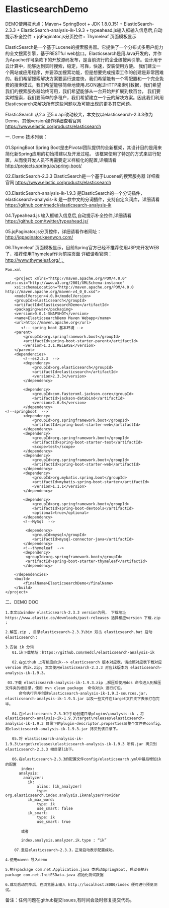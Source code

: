 # ElasticsearchDemo
DEMO使用技术点：Maven+ SpringBoot + JDK 1.8.0_151 + ElasticSearch-2.3.3 + ElasticSearch-analysis-ik-1.9.3 + typeahead.js输入框输入信息后,自动提示补全控件 + jqPaginator.js分页控件+ Thymeleaf 页面模板显示
 


ElasticSearch是一个基于Lucene的搜索服务器。它提供了一个分布式多用户能力的全文搜索引擎，基于RESTful web接口。Elasticsearch是用Java开发的，并作为Apache许可条款下的开放源码发布，是当前流行的企业级搜索引擎。设计用于云计算中，能够达到实时搜索，稳定，可靠，快速，安装使用方便。
我们建立一个网站或应用程序，并要添加搜索功能，但是想要完成搜索工作的创建是非常困难的。我们希望搜索解决方案要运行速度快，我们希望能有一个零配置和一个完全免费的搜索模式，我们希望能够简单地使用JSON通过HTTP来索引数据，我们希望我们的搜索服务器始终可用，我们希望能够从一台开始并扩展到数百台，
我们要实时搜索，我们要简单的多租户，我们希望建立一个云的解决方案。因此我们利用Elasticsearch来解决所有这些问题以及可能出现的更多其它问题。

ElasticSearch 从2.x 至5.x api改动较大，本文仅以elasticsearch-2.3.3作为Demo，其他version操作详细查看官网 https://www.elastic.co/products/elasticsearch

一. Demo 技术列表：

  01.SpringBoot Spring Boot是由Pivotal团队提供的全新框架，其设计目的是用来简化新Spring应用的初始搭建以及开发过程。
  该框架使用了特定的方式来进行配置，从而使开发人员不再需要定义样板化的配置,详细请看 http://projects.spring.io/spring-boot/

  02.ElasticSearch-2.3.3  ElasticSearch是一个基于Lucene的搜索服务器 详细看官网 https://www.elastic.co/products/elasticsearch
  
  03.ElasticSearch-analysis-ik-1.9.3 是ElasticSearch的一个分词插件，elasticsearch-analysis-ik 是一款中文的分词插件，支持自定义词库，详细请看 https://github.com/medcl/elasticsearch-analysis-ik
  
  04.Typeahead.js 输入框输入信息后,自动提示补全控件,详细请看 https://github.com/twitter/typeahead.js/
  
  05.jqPaginator.js分页控件，详细请看作者网址：http://jqpaginator.keenwon.com/
  
  06.Thymeleaf 页面模板显示，目前Spring官方已经不推荐使用JSP来开发WEB了，推荐使用Thymeleaf作为前端页面 详细请看官网：http://www.thymeleaf.org/；
  
	Pom.xml

		<project xmlns="http://maven.apache.org/POM/4.0.0" xmlns:xsi="http://www.w3.org/2001/XMLSchema-instance"
		xsi:schemaLocation="http://maven.apache.org/POM/4.0.0 http://maven.apache.org/maven-v4_0_0.xsd">
		<modelVersion>4.0.0</modelVersion>
		<groupId>elasticsearch</groupId>
		<artifactId>ElasticsearchDemo</artifactId>
		<packaging>war</packaging>
		<version>0.0.1-SNAPSHOT</version>
		<name>ElasticsearchDemo Maven Webapp</name>
		<url>http://maven.apache.org</url>
		   <!-- spring boot 基本环境 -->
		<parent>
			<groupId>org.springframework.boot</groupId>
			<artifactId>spring-boot-starter-parent</artifactId>
			<version>1.3.1.RELEASE</version>
		</parent>
		<dependencies>
			<!--es2.3.3  -->
			<dependency>
				<groupId>org.elasticsearch</groupId>
				<artifactId>elasticsearch</artifactId>
				<version>2.3.3</version>
			</dependency>

			<dependency>
				<groupId>com.fasterxml.jackson.core</groupId>
				<artifactId>jackson-databind</artifactId>
				<version>2.6.6</version>
			</dependency>
	<!--springboot  -->
			<dependency>
				<groupId>org.springframework.boot</groupId>
				<artifactId>spring-boot-starter-web</artifactId>
			</dependency>
			<dependency>
				<groupId>org.springframework.boot</groupId>
				<artifactId>spring-boot-starter-test</artifactId>
				<scope>test</scope>
			</dependency>
			<dependency>
				<groupId>org.springframework.boot</groupId>
				<artifactId>spring-boot-starter-web</artifactId>
			</dependency>
			<dependency>
				<groupId>org.mybatis.spring.boot</groupId>
				<artifactId>mybatis-spring-boot-starter</artifactId>
				<version>1.1.1</version>
			</dependency>

			<dependency>
				<groupId>org.springframework.boot</groupId>
				<artifactId>spring-boot-devtools</artifactId>
				<optional>true</optional>
			</dependency>
			<!--MySql  -->
				
			 <dependency>
				<groupId>mysql</groupId>
				<artifactId>mysql-connector-java</artifactId>
			</dependency>
			<!--thymeleaf  -->
			<dependency>  
			 <groupId>org.springframework.boot</groupId>  
			 <artifactId>spring-boot-starter-thymeleaf</artifactId>  
			</dependency> 
			
		</dependencies>
		<build>
			<finalName>ElasticsearchDemo</finalName>
		</build>
	</project>

  
  
二、DEMO DOC

	1.本文以window elasticsearch-2.3.3 version为例， 下载地址 https://www.elastic.co/downloads/past-releases 选择相应version 下载.zip ;

	2.解压.zip , 目录elasticsearch-2.3.3\bin 双击 elasticsearch.bat 启动elasticsearch；

	3.安装 ik 分词 
	   01.ik下载地址：https://github.com/medcl/elasticsearch-analysis-ik
     
	   02.在github 上有相应的ik--> elasticsearch 版本对应表，请按照对应表下载对应 version 的ik.zip; 本文使用elasticsearch-2.3.3 对应ik版本为 elasticsearch-analysis-ik-1.9.3。
	   
     03.下载 elasticsearch-analysis-ik-1.9.3.zip ,解压后使用dos 命令进入到解压文件夹的根目录，使用 mvn clean package  命令对ik 进行打包。
		  命令执行完毕创建elasticsearch-analysis-ik-1.9.3-sources.jar，elasticsearch-analysis-ik-1.9.3.jar 以及一些文件在target文件夹下表示打包完毕。
		  
	   04.在elasticsearch-2.3.3中手动创建目录plugins\analysis-ik ，将 elasticsearch-analysis-ik-1.9.3\target\releases\elasticsearch-analysis-ik-1.9.3 目录下的plugin-descriptor.properties及整个文件夹config， 和elasticsearch-analysis-ik-1.9.3.jar 拷贝到该目录下。
		 
	   05.将 elasticsearch-analysis-ik-1.9.3\target\releases\elasticsearch-analysis-ik-1.9.3 所有.jar 拷贝到 elasticsearch-2.3.3 根目录lib下。
	   
	   06.在elasticsearch-2.3.3的配置文件config/elasticsearch.yml中最后增加ik的配置
		   index:  
		  analysis:                     
			analyzer:        
			  ik:  
				  alias: [ik_analyzer]  
				  type: org.elasticsearch.index.analysis.IkAnalyzerProvider  
			  ik_max_word:  
				  type: ik  
				  use_smart: false  
			  ik_smart:  
				  type: ik  
				  use_smart: true 
		   
		   或者
		   
		   index.analysis.analyzer.ik.type : “ik”  
		   
		07.重启elasticsearch-2.3.3，正常启动表示配置成功。
	
	4.使用maven 导入demo
	
	5.执行package com.net.Application.java 类启动SpringBoot, 启动会执行 package com.net.InitESData.java 初始化测试数据
	
	6.成功启动完毕后，在浏览器上输入 http://localhost:8080/index 便可进行预览测试。

备注：任何问题在github提交Issues,有时间会及时修复提交代码。
	
	   
